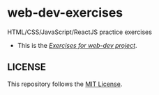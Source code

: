 # web-dev-exercises
HTML/CSS/JavaScript/ReactJS practice exercises

- This is the *[Exercises for  web-dev project](https://github.com/couchjanus/web-dev-exercises/tree/main/exercises)*.


## LICENSE
This repository follows the [MIT License](https://github.com/couchjanu/web-dev-exercises/tree/main/LICENSE).

